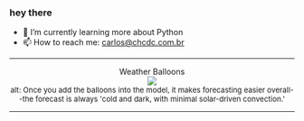 ### hey there 

- :seedling: I’m currently learning more about Python
- :mailbox: How to reach me: carlos@chcdc.com.br


---


<!-- xkcd -->
<p align="center">Weather Balloons</br><img src=https://imgs.xkcd.com/comics/weather_balloons.png></br><font size =2>alt: Once you add the balloons into the model, it makes forecasting easier overall--the forecast is always 'cold and dark, with minimal solar-driven convection.'</br></font></p></table></p> 


<!-- xkcd -->
---

